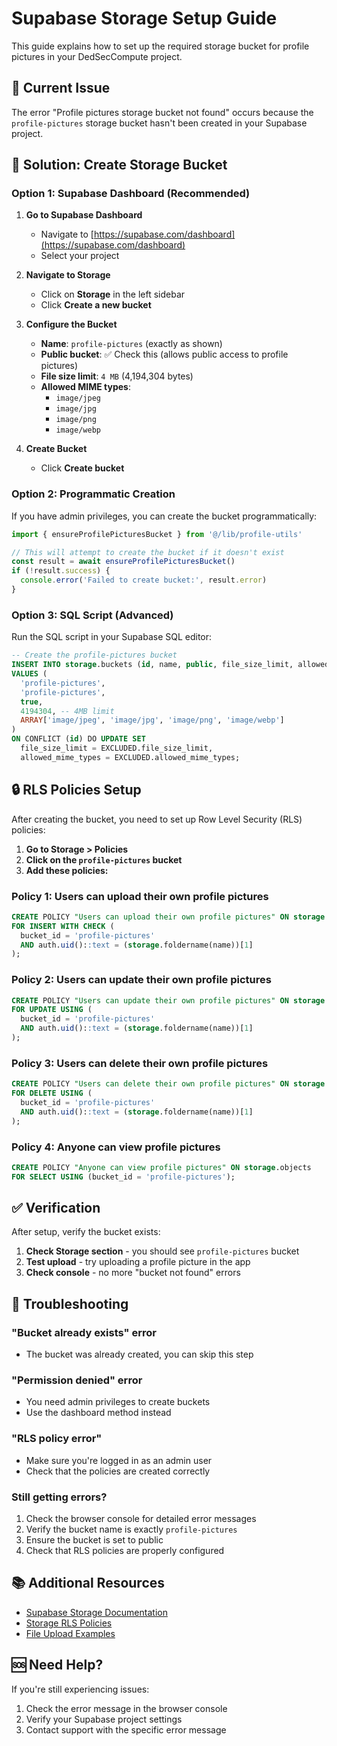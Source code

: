 # Supabase Storage Setup Guide

This guide explains how to set up the required storage bucket for profile pictures in your DedSecCompute project.

## 🚨 Current Issue
The error "Profile pictures storage bucket not found" occurs because the `profile-pictures` storage bucket hasn't been created in your Supabase project.

## 🔧 Solution: Create Storage Bucket

### Option 1: Supabase Dashboard (Recommended)

1. **Go to Supabase Dashboard**
   - Navigate to [https://supabase.com/dashboard](https://supabase.com/dashboard)
   - Select your project

2. **Navigate to Storage**
   - Click on **Storage** in the left sidebar
   - Click **Create a new bucket**

3. **Configure the Bucket**
   - **Name**: `profile-pictures` (exactly as shown)
   - **Public bucket**: ✅ Check this (allows public access to profile pictures)
   - **File size limit**: `4 MB` (4,194,304 bytes)
   - **Allowed MIME types**: 
     - `image/jpeg`
     - `image/jpg` 
     - `image/png`
     - `image/webp`

4. **Create Bucket**
   - Click **Create bucket**

### Option 2: Programmatic Creation

If you have admin privileges, you can create the bucket programmatically:

```typescript
import { ensureProfilePicturesBucket } from '@/lib/profile-utils'

// This will attempt to create the bucket if it doesn't exist
const result = await ensureProfilePicturesBucket()
if (!result.success) {
  console.error('Failed to create bucket:', result.error)
}
```

### Option 3: SQL Script (Advanced)

Run the SQL script in your Supabase SQL editor:

```sql
-- Create the profile-pictures bucket
INSERT INTO storage.buckets (id, name, public, file_size_limit, allowed_mime_types)
VALUES (
  'profile-pictures',
  'profile-pictures',
  true,
  4194304, -- 4MB limit
  ARRAY['image/jpeg', 'image/jpg', 'image/png', 'image/webp']
)
ON CONFLICT (id) DO UPDATE SET
  file_size_limit = EXCLUDED.file_size_limit,
  allowed_mime_types = EXCLUDED.allowed_mime_types;
```

## 🔒 RLS Policies Setup

After creating the bucket, you need to set up Row Level Security (RLS) policies:

1. **Go to Storage > Policies**
2. **Click on the `profile-pictures` bucket**
3. **Add these policies:**

### Policy 1: Users can upload their own profile pictures
```sql
CREATE POLICY "Users can upload their own profile pictures" ON storage.objects
FOR INSERT WITH CHECK (
  bucket_id = 'profile-pictures' 
  AND auth.uid()::text = (storage.foldername(name))[1]
);
```

### Policy 2: Users can update their own profile pictures
```sql
CREATE POLICY "Users can update their own profile pictures" ON storage.objects
FOR UPDATE USING (
  bucket_id = 'profile-pictures' 
  AND auth.uid()::text = (storage.foldername(name))[1]
);
```

### Policy 3: Users can delete their own profile pictures
```sql
CREATE POLICY "Users can delete their own profile pictures" ON storage.objects
FOR DELETE USING (
  bucket_id = 'profile-pictures' 
  AND auth.uid()::text = (storage.foldername(name))[1]
);
```

### Policy 4: Anyone can view profile pictures
```sql
CREATE POLICY "Anyone can view profile pictures" ON storage.objects
FOR SELECT USING (bucket_id = 'profile-pictures');
```

## ✅ Verification

After setup, verify the bucket exists:

1. **Check Storage section** - you should see `profile-pictures` bucket
2. **Test upload** - try uploading a profile picture in the app
3. **Check console** - no more "bucket not found" errors

## 🐛 Troubleshooting

### "Bucket already exists" error
- The bucket was already created, you can skip this step

### "Permission denied" error
- You need admin privileges to create buckets
- Use the dashboard method instead

### "RLS policy error"
- Make sure you're logged in as an admin user
- Check that the policies are created correctly

### Still getting errors?
1. Check the browser console for detailed error messages
2. Verify the bucket name is exactly `profile-pictures`
3. Ensure the bucket is set to public
4. Check that RLS policies are properly configured

## 📚 Additional Resources

- [Supabase Storage Documentation](https://supabase.com/docs/guides/storage)
- [Storage RLS Policies](https://supabase.com/docs/guides/storage/security)
- [File Upload Examples](https://supabase.com/docs/guides/storage/upload)

## 🆘 Need Help?

If you're still experiencing issues:
1. Check the error message in the browser console
2. Verify your Supabase project settings
3. Contact support with the specific error message
